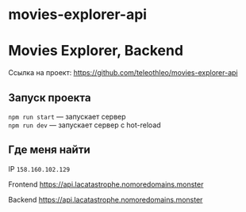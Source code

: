# movies-explorer-api
# Movies Explorer, Backend

Ссылка на проект:
https://github.com/teleothleo/movies-explorer-api

## Запуск проекта

`npm run start` — запускает сервер   
`npm run dev` — запускает сервер с hot-reload

## Где меня найти
IP `158.160.102.129`

Frontend  https://api.lacatastrophe.nomoredomains.monster

Backend  https://api.lacatastrophe.nomoredomains.monster
